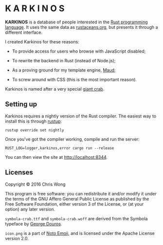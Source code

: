 # K A R K I N O S

**KARKINOS** is a database of people interested in the [Rust programming language][Rust]. It uses the same data as [rustaceans.org], but presents it through a different interface.

I created Karkinos for these reasons:

- To provide access for users who browse with JavaScript disabled;

- To rewrite the backend in Rust (instead of Node.js);

- As a proving ground for my template engine, [Maud];

- To screw around with CSS (this is the most important reason).

Karkinos is named after a very special [giant crab].

[Rust]: https://www.rust-lang.org
[rustaceans.org]: http://rustaceans.org
[Maud]: https://github.com/lfairy
[giant crab]: https://en.wikipedia.org/wiki/Cancer_(constellation)#Names


## Setting up

Karkinos requires a nightly version of the Rust compiler. The easiest way to install this is through [rustup]:

    rustup override set nightly

[rustup]: https://rustup.rs/

Once you've got the compiler working, compile and run the server:

    RUST_LOG=logger,karkinos,error cargo run --release

You can then view the site at <http://localhost:8344>.


## Licenses

Copyright © 2016 Chris Wong

This program is free software: you can redistribute it and/or modify it under the terms of the GNU Affero General Public License as published by the Free Software Foundation, either version 3 of the License, or (at your option) any later version.

`symbola-crab.ttf` and `symbola-crab.woff` are derived from the Symbola typeface by [George Douros].

`icon.png` is a part of [Noto Emoji], and is licensed under the Apache License version 2.0.

[George Douros]: http://users.teilar.gr/~g1951d/
[Noto Emoji]: https://github.com/googlei18n/noto-emoji
